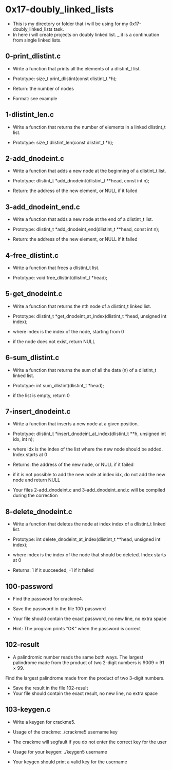 # 0x17-doubly_linked_lists
- This is my directory or folder that i will be using for my 0x17-doubly_linked_lists task.
- In here i will create projects on doubly linked list.
_ it is a continuation from single linked lists.

## 0-print_dlistint.c
- Write a function that prints all the elements of a dlistint_t list.

- Prototype: size_t print_dlistint(const dlistint_t *h);
- Return: the number of nodes
- Format: see example

## 1-dlistint_len.c
- Write a function that returns the number of elements in a linked dlistint_t list.

- Prototype: size_t dlistint_len(const dlistint_t *h);

## 2-add_dnodeint.c
- Write a function that adds a new node at the beginning of a dlistint_t list.

- Prototype: dlistint_t *add_dnodeint(dlistint_t **head, const int n);
- Return: the address of the new element, or NULL if it failed

## 3-add_dnodeint_end.c
- Write a function that adds a new node at the end of a dlistint_t list.

- Prototype: dlistint_t *add_dnodeint_end(dlistint_t **head, const int n);
- Return: the address of the new element, or NULL if it failed

## 4-free_dlistint.c
- Write a function that frees a dlistint_t list.

- Prototype: void free_dlistint(dlistint_t *head);

## 5-get_dnodeint.c
- Write a function that returns the nth node of a dlistint_t linked list.

- Prototype: dlistint_t *get_dnodeint_at_index(dlistint_t *head, unsigned int index);
- where index is the index of the node, starting from 0
- if the node does not exist, return NULL

## 6-sum_dlistint.c
- Write a function that returns the sum of all the data (n) of a dlistint_t linked list.

- Prototype: int sum_dlistint(dlistint_t *head);
- if the list is empty, return 0

## 7-insert_dnodeint.c
- Write a function that inserts a new node at a given position.

- Prototype: dlistint_t *insert_dnodeint_at_index(dlistint_t **h, unsigned int idx, int n);
- where idx is the index of the list where the new node should be added. Index starts at 0
- Returns: the address of the new node, or NULL if it failed
- if it is not possible to add the new node at index idx, do not add the new node and return NULL
- Your files 2-add_dnodeint.c and 3-add_dnodeint_end.c will be compiled during the correction

## 8-delete_dnodeint.c
- Write a function that deletes the node at index index of a dlistint_t linked list.

- Prototype: int delete_dnodeint_at_index(dlistint_t **head, unsigned int index);
- where index is the index of the node that should be deleted. Index starts at 0
- Returns: 1 if it succeeded, -1 if it failed

## 100-password
- Find the password for crackme4.

- Save the password in the file 100-password
- Your file should contain the exact password, no new line, no extra space
- Hint: The program prints “OK” when the password is correct

## 102-result
- A palindromic number reads the same both ways. The largest palindrome made from the product of two 2-digit numbers is 9009 = 91 × 99.

Find the largest palindrome made from the product of two 3-digit numbers.

- Save the result in the file 102-result
- Your file should contain the exact result, no new line, no extra space

## 103-keygen.c
- Write a keygen for crackme5.

- Usage of the crackme: ./crackme5 username key
- The crackme will segfault if you do not enter the correct key for the user
- Usage for your keygen: ./keygen5 username
- Your keygen should print a valid key for the username
